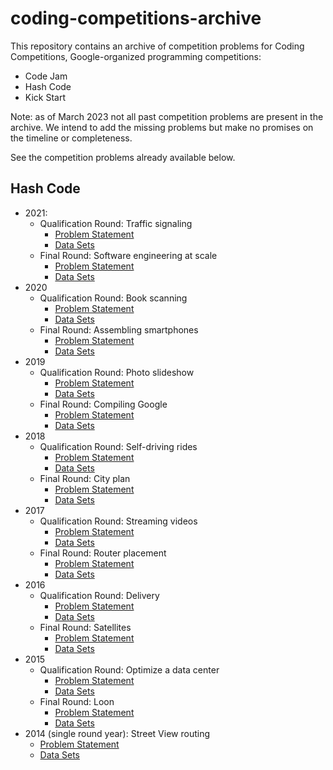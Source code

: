 # coding-competitions-archive

This repository contains an archive of competition problems for
Coding Competitions, Google-organized programming competitions:

 - Code Jam
 - Hash Code
 - Kick Start

Note: as of March 2023 not all past competition problems are present in the
archive. We intend to add the missing problems but make no promises on the
timeline or completeness.

See the competition problems already available below.

## Hash Code

 - 2021:
   - Qualification Round: Traffic signaling
     - [Problem Statement](hashcode/hashcode_2021_qualification_round.pdf)
     - [Data Sets](hashcode/hashcode_2021_qualification_round)
   - Final Round: Software engineering at scale
     - [Problem Statement](hashcode/hashcode_2021_final_round.pdf)
     - [Data Sets](hashcode/hashcode_2021_final_round)
 - 2020
   - Qualification Round: Book scanning
     - [Problem Statement](hashcode/hashcode_2020_qualification_round.pdf)
     - [Data Sets](hashcode/hashcode_2020_qualification_round)
   - Final Round: Assembling smartphones
     - [Problem Statement](hashcode/hashcode_2020_final_round.pdf)
     - [Data Sets](hashcode/hashcode_2020_final_round)
 - 2019
   - Qualification Round: Photo slideshow
     - [Problem Statement](hashcode/hashcode_2019_qualification_round.pdf)
     - [Data Sets](hashcode/hashcode_2019_qualification_round)
   - Final Round: Compiling Google
     - [Problem Statement](hashcode/hashcode_2019_final_round.pdf)
     - [Data Sets](hashcode/hashcode_2019_final_round)
 - 2018
   - Qualification Round: Self-driving rides
     - [Problem Statement](hashcode/hashcode_2018_qualification_round.pdf)
     - [Data Sets](hashcode/hashcode_2018_qualification_round)
   - Final Round: City plan
     - [Problem Statement](hashcode/hashcode_2018_final_round.pdf)
     - [Data Sets](hashcode/hashcode_2018_final_round)
 - 2017
   - Qualification Round: Streaming videos
     - [Problem Statement](hashcode/hashcode_2017_qualification_round.pdf)
     - [Data Sets](hashcode/hashcode_2017_qualification_round)
   - Final Round: Router placement
     - [Problem Statement](hashcode/hashcode_2017_final_round.pdf)
     - [Data Sets](hashcode/hashcode_2017_final_round)
 - 2016
   - Qualification Round: Delivery
     - [Problem Statement](hashcode/hashcode_2016_qualification_round.pdf)
     - [Data Sets](hashcode/hashcode_2016_qualification_round)
   - Final Round: Satellites
     - [Problem Statement](hashcode/hashcode_2016_final_round.pdf)
     - [Data Sets](hashcode/hashcode_2016_final_round)
 - 2015
   - Qualification Round: Optimize a data center
     - [Problem Statement](hashcode/hashcode_2015_qualification_round.pdf)
     - [Data Sets](hashcode/hashcode_2015_qualification_round)
   - Final Round: Loon
     - [Problem Statement](hashcode/hashcode_2015_final_round.pdf)
     - [Data Sets](hashcode/hashcode_2015_final_round)
 - 2014 (single round year): Street View routing
     - [Problem Statement](hashcode/hashcode_2014_final_round.pdf)
     - [Data Sets](hashcode/hashcode_2014_final_round)
